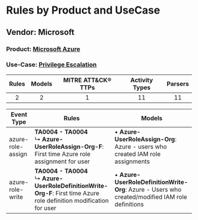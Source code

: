 Rules by Product and UseCase
============================
Vendor: Microsoft
-----------------
### Product: [Microsoft Azure](../ds_microsoft_microsoft_azure.md)
### Use-Case: [Privilege Escalation](../../../../UseCases/uc_privilege_escalation.md)

| Rules | Models | MITRE ATT&CK® TTPs | Activity Types | Parsers |
|:-----:|:------:|:------------------:|:--------------:|:-------:|
|   2   |   2    |         1          |       11       |   11    |

| Event Type        | Rules    | Models    |
| ---- | ---- | ---- |
| azure-role-assign | <b>TA0004 - TA0004</b><br> ↳ <b>Azure-UserRoleAssign-Org-F</b>: First time Azure role assignment for user    |  • <b>Azure-UserRoleAssign-Org</b>: Azure - users who created IAM role assignments    |
| azure-role-write  | <b>TA0004 - TA0004</b><br> ↳ <b>Azure-UserRoleDefinitionWrite-Org-F</b>: First time Azure role definition modification for user |  • <b>Azure-UserRoleDefinitionWrite-Org</b>: Azure - Users who created/modified IAM role definitions |